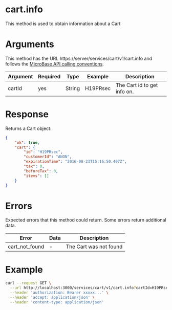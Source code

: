 # cart.info

This method is used to obtain information about a Cart

# Arguments

This method has the URL https://server/services/cart/v1/cart.info and
follows the [MicroBase API calling conventions](../calling-conventions.html).

Argument | Required | Type | Example | Description
---------|----------|------|---------|------------
cartId | yes | String  | H19PRsec        | The Cart id to get info on.

# Response

Returns a Cart object:

```json
{
    "ok": true,
    "cart": {
        "id": "H19PRsec",
        "customerId": "ANON",
        "expirationTime": "2016-08-23T15:16:50.407Z",
        "tax": 0,
        "beforeTax": 0,
        "items": []
    }
}
```

# Errors

Expected errors that this method could return. Some errors return additional data.

Error | Data | Description
------|------|------------
cart_not_found | - | The Cart was not found

# Example

```bash
curl --request GET \
  --url http://localhost:3000/services/cart/v1/cart.info?cartId=H19PRsec \
  --header 'authorization: Bearer xxxxx...' \
  --header 'accept: application/json' \
  --header 'content-type: application/json'
```